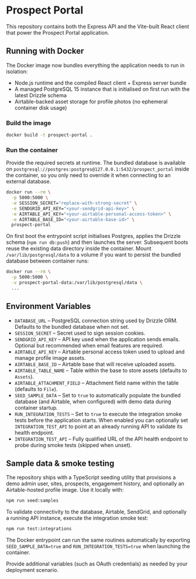 # Prospect Portal

This repository contains both the Express API and the Vite-built React client that power the Prospect Portal application.

## Running with Docker

The Docker image now bundles everything the application needs to run in isolation:

- Node.js runtime and the compiled React client + Express server bundle
- A managed PostgreSQL 15 instance that is initialised on first run with the latest Drizzle schema
- Airtable-backed asset storage for profile photos (no ephemeral container disk usage)

### Build the image

```bash
docker build -t prospect-portal .
```

### Run the container

Provide the required secrets at runtime. The bundled database is available on `postgresql://postgres:postgres@127.0.0.1:5432/prospect_portal` inside the container, so you only need to override it when connecting to an external database.

```bash
docker run --rm \
  -p 5000:5000 \
  -e SESSION_SECRET="replace-with-strong-secret" \
  -e SENDGRID_API_KEY="<your-sendgrid-api-key>" \
  -e AIRTABLE_API_KEY="<your-airtable-personal-access-token>" \
  -e AIRTABLE_BASE_ID="<your-airtable-base-id>" \
  prospect-portal
```

On first boot the entrypoint script initialises Postgres, applies the Drizzle schema (`npm run db:push`) and then launches the server. Subsequent boots reuse the existing data directory inside the container. Mount `/var/lib/postgresql/data` to a volume if you want to persist the bundled database between container runs:

```bash
docker run --rm \
  -p 5000:5000 \
  -v prospect-portal-data:/var/lib/postgresql/data \
  ...
```

## Environment Variables

- `DATABASE_URL` – PostgreSQL connection string used by Drizzle ORM. Defaults to the bundled database when not set.
- `SESSION_SECRET` – Secret used to sign session cookies.
- `SENDGRID_API_KEY` – API key used when the application sends emails. Optional but recommended when email features are required.
- `AIRTABLE_API_KEY` – Airtable personal access token used to upload and manage profile image assets.
- `AIRTABLE_BASE_ID` – Airtable base that will receive uploaded assets.
- `AIRTABLE_TABLE_NAME` – Table within the base to store assets (defaults to `Assets`).
- `AIRTABLE_ATTACHMENT_FIELD` – Attachment field name within the table (defaults to `File`).
- `SEED_SAMPLE_DATA` – Set to `true` to automatically populate the bundled database (and Airtable, when configured) with demo data during container startup.
- `RUN_INTEGRATION_TESTS` – Set to `true` to execute the integration smoke tests before the application starts. When enabled you can optionally set `INTEGRATION_TEST_API` to point at an already running API to validate its health endpoint.
- `INTEGRATION_TEST_API` – Fully qualified URL of the API health endpoint to probe during smoke tests (skipped when unset).

## Sample data & smoke testing

The repository ships with a TypeScript seeding utility that provisions a demo admin user, sites, prospects, engagement history, and optionally an Airtable-hosted profile image. Use it locally with:

```bash
npm run seed:samples
```

To validate connectivity to the database, Airtable, SendGrid, and optionally a running API instance, execute the integration smoke test:

```bash
npm run test:integrations
```

The Docker entrypoint can run the same routines automatically by exporting `SEED_SAMPLE_DATA=true` and `RUN_INTEGRATION_TESTS=true` when launching the container.

Provide additional variables (such as OAuth credentials) as needed by your deployment scenario.
